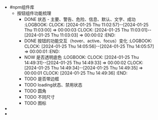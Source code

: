 - #npm组件库
	- 按钮组件功能梳理
		- DONE  状态 - 主要、警告、危险、信息、默认、文字、成功
		  :LOGBOOK:
		  CLOCK: [2024-01-25 Thu 11:02:57]--[2024-01-25 Thu 11:03:00] =>  00:00:03
		  CLOCK: [2024-01-25 Thu 11:03:01]--[2024-01-25 Thu 11:03:03] =>  00:00:02
		  :END:
		- DONE 按钮的功能交互（hover、active、focus）变化
		  :LOGBOOK:
		  CLOCK: [2024-01-25 Thu 14:05:56]--[2024-01-25 Thu 14:05:57] =>  00:00:01
		  :END:
		- NOW 是否透明底色
		  :LOGBOOK:
		  CLOCK: [2024-01-25 Thu 14:49:31]--[2024-01-25 Thu 14:49:33] =>  00:00:02
		  CLOCK: [2024-01-25 Thu 14:49:34]--[2024-01-25 Thu 14:49:35] =>  00:00:01
		  CLOCK: [2024-01-25 Thu 14:49:36]
		  :END:
		- TODO 是否带边框
		- TODO loading状态、禁用状态
		- TODO 圆角
		- TODO 不同尺寸
		- TODO 图标
-
-